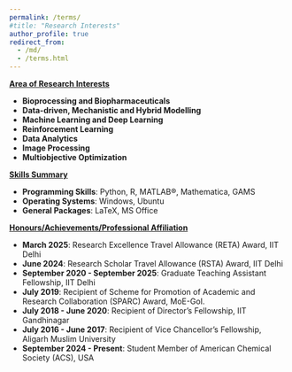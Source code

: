 ```yaml
---
permalink: /terms/
#title: "Research Interests"
author_profile: true
redirect_from: 
  - /md/
  - /terms.html
---
```




<ins>**Area of Research Interests**</ins>
- **Bioprocessing and Biopharmaceuticals**  
- **Data-driven, Mechanistic and Hybrid Modelling**  
- **Machine Learning and Deep Learning**  
- **Reinforcement Learning**  
- **Data Analytics**
- **Image Processing** 
- **Multiobjective Optimization** <br>


<ins>**Skills Summary**</ins>
- **Programming Skills**: Python, R, MATLAB®, Mathematica, GAMS
- **Operating Systems**: Windows, Ubuntu
- **General Packages**: LaTeX, MS Office


<ins>**Honours/Achievements/Professional Affiliation**</ins>


- **March 2025**: Research Excellence Travel Allowance (RETA) Award, IIT Delhi
- **June 2024**: Research Scholar Travel Allowance (RSTA) Award, IIT Delhi
- **September 2020 - September 2025**: Graduate Teaching Assistant Fellowship, IIT Delhi
- **July 2019**: Recipient of Scheme for Promotion of Academic and Research Collaboration (SPARC) Award, MoE-GoI.
- **July 2018 - June 2020**: Recipient of Director’s Fellowship, IIT Gandhinagar
- **July 2016 - June 2017**: Recipient of Vice Chancellor’s Fellowship, Aligarh Muslim University
- **September 2024 - Present**: Student Member of American Chemical Society (ACS), USA
